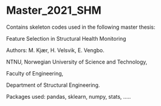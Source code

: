 # Master_2021_SHM

Contains skeleton codes used in the following master thesis:

Feature Selection in Structural Health Monitoring
 
Authors: M. Kjær, H. Velsvik, E. Vengbo.

NTNU,
Norwegian University of Science and Technology,

Faculty of Engineering,

Department of Structural Engineering.



Packages used:
pandas, sklearn, numpy, stats, .....
